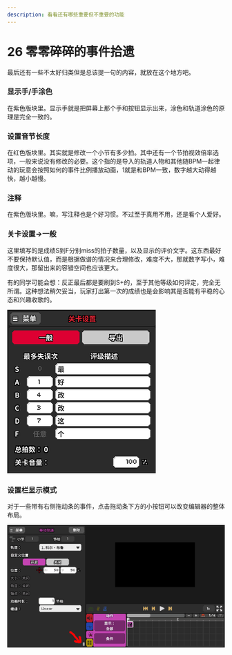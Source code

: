 ```yaml
---
description: 看看还有哪些重要但不重要的功能
---
```


# 26 零零碎碎的事件拾遗

最后还有一些不太好归类但是总该提一句的内容，就放在这个地方吧。

### 显示手/手涂色 <a id="1"></a>

在紫色版块里。显示手就是把屏幕上那个手和按钮显示出来，涂色和轨道涂色的原理是完全一致的。

### 设置音节长度

在红色版块里。其实就是修改一个小节有多少拍。其中还有一个节拍视效倍率选项，一般来说没有修改的必要。这个指的是导入的轨道人物和其他随BPM一起律动的玩意会按照如何的事件比例播放动画，1就是和BPM一致，数字越大动得越快，越小越慢。

### 注释

在紫色版块里。嘛，写注释也是个好习惯。不过至于真用不用，还是看个人爱好。

### 关卡设置→一般

这里填写的是成绩S到F分别miss的拍子数量，以及显示的评价文字。这东西最好不要保持默认值，而是根据做谱的情况来合理修改，难度不大，那就数字写小，难度很大，那留出来的容错空间也应该更大。

有的同学可能会想：反正最后都是要刷到S+的，至于其他等级如何评定，完全无所谓。这种想法稍欠妥当，玩家打出第一次的成绩也是会影响其是否能有平稳的心态和兴趣收歌的。

![](.gitbook/assets/26-2.png)

### 设置栏显示模式 <a id="5"></a>

对于一些带有右侧拖动条的事件，点击拖动条下方的小按钮可以改变编辑器的整体布局。

![](.gitbook/assets/26-1.gif)

